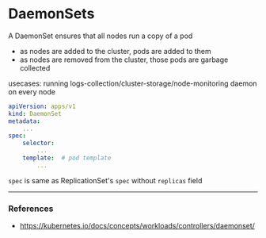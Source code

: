 # DaemonSets

A DaemonSet ensures that all nodes run a copy of a pod
* as nodes are added to the cluster, pods are added to them
* as nodes are removed from the cluster, those pods are garbage collected

usecases: running logs-collection/cluster-storage/node-monitoring daemon on every node

```yaml
apiVersion: apps/v1
kind: DaemonSet
metadata:
	...
spec:
	selector:
		...
	template:  # pod template
		...
```

`spec` is same as ReplicationSet's `spec` without `replicas` field

---

### References

* <https://kubernetes.io/docs/concepts/workloads/controllers/daemonset/>